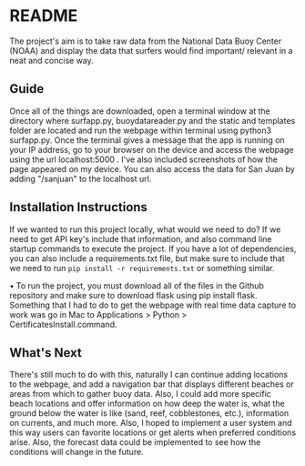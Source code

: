 # README

The project's aim is to take raw data from the National Data Buoy Center (NOAA) and display the data that surfers would find important/ relevant in a neat and concise way.


## Guide
Once all of the things are downloaded, open a terminal window at the directory where surfapp.py, buoydatareader.py and the static and templates folder are located and run the webpage within terminal using python3 surfapp.py. Once the terminal gives a message that the app is running on your IP address, go to your browser on the device and access the webpage using the url localhost:5000 . I've also included screenshots of how the page appeared on my device. You can also access the data for San Juan by adding "/sanjuan" to the localhost url.



## Installation Instructions
If we wanted to run this project locally, what would we need to do?  If we need to get API key's include that information, and also command line startup commands to execute the project. If you have a lot of dependencies, you can also include a requirements.txt file, but make sure to include that we need to run `pip install -r requirements.txt` or something similar.

• To run the project, you must download all of the files in the Github repository and make sure to download flask using pip install flask. Something that I had to do to get the webpage with real time data capture to work was go in Mac to Applications > Python > CertificatesInstall.command.


## What's Next
There's still much to do with this, naturally I can continue adding locations to the webpage, and add a navigation bar that displays different beaches or areas from which to gather buoy data. Also, I could add more specific beach locations and offer information on how deep the water is, what the ground below the water is like (sand, reef, cobblestones, etc.), information on currents, and much more. Also, I hoped to implement a user system and this way users can favorite locations or get alerts when preferred conditions arise. Also, the forecast data could be implemented to see how the conditions will change in the future.

